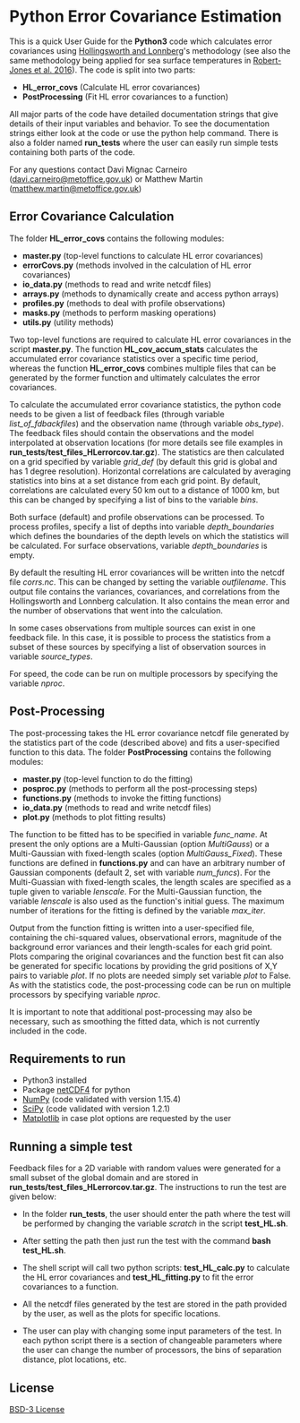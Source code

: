 # Python Error Covariance Estimation

This is a quick User Guide for the **Python3** code which calculates error covariances using [Hollingsworth and Lonnberg](https://onlinelibrary.wiley.com/doi/abs/10.1111/j.1600-0870.1986.tb00460.x)'s methodology (see also the same methodology being applied for sea surface temperatures in [Robert-Jones et al. 2016](https://www.sciencedirect.com/science/article/pii/S0034425715302273)). The code is split into two parts:

* **HL_error_covs** (Calculate HL error covariances)
* **PostProcessing** (Fit HL error covariances to a function)

All major parts of the code have detailed documentation strings that give details of their input variables and behavior. To see the documentation strings either look at the code or use the python help command. There is also a folder named **run_tests** where the user can easily run simple tests containing both parts of the code.

For any questions contact Davi Mignac Carneiro (davi.carneiro@metoffice.gov.uk) or Matthew Martin (matthew.martin@metoffice.gov.uk)

## Error Covariance Calculation
The folder **HL_error_covs** contains the following modules:

* **master.py** (top-level functions to calculate HL error covariances)
* **errorCovs.py** (methods involved in the calculation of HL error covariances)
* **io_data.py** (methods to read and write netcdf files)
* **arrays.py** (methods to dynamically create and access python arrays)
* **profiles.py** (methods to deal with profile observations)
* **masks.py** (methods to perform masking operations)
* **utils.py** (utility methods)

Two top-level functions are required to calculate HL error covariances in the script **master.py**. The function **HL_cov_accum_stats** calculates the accumulated error covariance statistics over a specific time period, whereas the function **HL_error_covs** combines multiple files that can be generated by the former function and ultimately calculates the error covariances.

To calculate the accumulated error covariance statistics, the python code needs to be given a list of feedback files (through variable *list_of_fdbackfiles*) and the observation name (through variable *obs_type*). The feedback files should contain the observations and the model interpolated at observation locations (for more details see file examples in **run_tests/test_files_HLerrorcov.tar.gz**). The statistics are then calculated on a grid specified by variable *grid_def* (by default this grid is global and has 1 degree resolution). Horizontal correlations are calculated by averaging statistics into bins at a set distance from each grid point. By default, correlations are calculated every 50 km out to a distance of 1000 km, but this can be changed by specifying a list of bins to the variable *bins*.

Both surface (default) and profile observations can be processed. To process profiles, specify a list of depths into variable *depth_boundaries* which defines the boundaries of the depth levels on which the statistics will be calculated. For surface observations, variable *depth_boundaries* is empty. 

By default the resulting HL error covariances will be written into the netcdf file *corrs.nc*. This can be changed by setting the variable *outfilename*. This output file contains the variances, covariances, and correlations from the Hollingsworth and Lonnberg calculation. It also contains the mean error and the number of observations that went into the calculation.

In some cases observations from multiple sources can exist in one feedback file. In this case, it is possible to process the statistics from a subset of these sources by specifying a list of observation sources in variable *source_types*.

For speed, the code can be run on multiple processors by specifying the variable *nproc*.

## Post-Processing

The post-processing takes the HL error covariance netcdf file generated by the statistics part of the code (described above) and fits a user-specified function to this data. The folder **PostProcessing** contains the following modules:

* **master.py** (top-level function to do the fitting)
* **posproc.py** (methods to perform all the post-processing steps)
* **functions.py** (methods to invoke the fitting functions)
* **io_data.py** (methods to read and write netcdf files)
* **plot.py** (methods to plot fitting results)

The function to be fitted has to be specified in variable *func_name*. At present the only options are a Multi-Gaussian (option *MultiGauss*) or a Multi-Gaussian with fixed-length scales (option *MultiGauss_Fixed*). These functions are defined in **functions.py** and can have an arbitrary number of Gaussian components (default 2, set with variable *num_funcs*). For the Multi-Guassian with fixed-length scales, the length scales are specified as a tuple given to variable *lenscale*. For the Multi-Gaussian function, the variable *lenscale* is also used as the function's initial guess. The maximum number of iterations for the fitting is defined by the variable *max_iter*. 

Output from the function fitting is written into a user-specified file, containing the chi-squared values, observational errors, magnitude of the background error variances and their length-scales for each grid point. Plots comparing the original covariances and the function best fit can also be generated for specific locations by providing the grid positions of X,Y pairs to variable *plot*. If no plots are needed simply set variable *plot* to False. As with the statistics code, the post-processing code can be run on multiple processors by specifying variable *nproc*.

It is important to note that additional post-processing may also be necessary, such as smoothing the fitted data, which is not currently included in the code.

## Requirements to run
* Python3 installed 
* Package [netCDF4](https://unidata.github.io/netcdf4-python/netCDF4/index.html) for python
* [NumPy](https://pypi.org/project/numpy/) (code validated with version 1.15.4)
* [SciPy](https://www.scipy.org/) (code validated with version 1.2.1)
* [Matplotlib](https://matplotlib.org/) in case plot options are requested by the user

## Running a simple test

Feedback files for a 2D variable with random values were generated for a small subset of the global domain and are stored in **run_tests/test_files_HLerrorcov.tar.gz**. The instructions to run the test are given below: 

* In the folder **run_tests**, the user should enter the path where the test will be performed by changing the variable *scratch* in the script **test_HL.sh**. 

* After setting the path then just run the test with the command **bash test_HL.sh**.

* The shell script will call two python scripts: **test_HL_calc.py** to calculate the HL error covariances and **test_HL_fitting.py** to fit the error covariances to a function.
  
* All the netcdf files generated by the test are stored in the path provided by the user, as well as the plots for specific locations.

* The user can play with changing some input parameters of the test. In each python script there is a section of changeable parameters where the user can change the number of processors, the bins of separation distance, plot locations, etc.

## License

[BSD-3 License](LICENSE)

